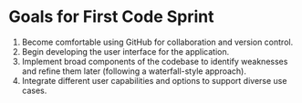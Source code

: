  # Goals for First Code Sprint
1.	Become comfortable using GitHub for collaboration and version control.
2.	Begin developing the user interface for the application.
3.	Implement broad components of the codebase to identify weaknesses and refine them later (following a waterfall-style approach).
4.	Integrate different user capabilities and options to support diverse use cases.
